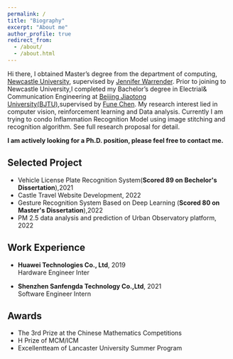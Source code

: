 ```yaml
---
permalink: /
title: "Biography"
excerpt: "About me"
author_profile: true
redirect_from: 
  - /about/
  - /about.html
---
```


Hi there, I obtained Master’s degree from the department of computing, [Newcastle University](https://www.ncl.ac.uk), supervised by [Jennifer Warrender](http://homepages.cs.ncl.ac.uk/jennifer.warrender/website/home.html). Prior to joining to Newcastle University,I completed my Bachelor’s degree in Electrial& Communication Engineering at [Beijing Jiaotong University(BJTU)](http://en.njtu.edu.cn/),supervised by [Fune Chen](https://biography.omicsonline.org/china/beijing-jiaotong-university/chen-fuen-621641). My research interest lied in computer vision, reinforcement learning and Data analysis. Currently I am trying to condo Inflammation Recognition Model using image stitching and recognition algorithm. See full research proposal for detail.

<strong>I am actively looking for a Ph.D. position, please feel free to contact me.</strong>

## Selected Project
* Vehicle License Plate Recognition System(<strong>Scored 89 on Bechelor's Dissertation</strong>),2021
* Castle Travel Website Development, 2022
* Gesture Recognition System Based on Deep Learning (<strong>Scored 80 on Master's Dissertation</strong>),2022
* PM 2.5 data analysis and prediction of Urban Observatory platform, 2022

## Work Experience
* <strong>Huawei Technologies Co., Ltd</strong>, 2019
                  <br>Hardware Engineer Inter</br>

* <strong>Shenzhen Sanfengda Technology Co.,Ltd</strong>, 2021
                   <br>Software Engineer Intern</br>


## Awards
* The 3rd Prize at the Chinese Mathematics Competitions 
* H Prize of MCM/ICM
* Excellentteam of Lancaster University Summer Program

